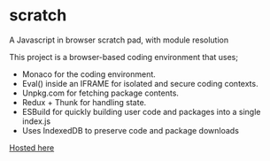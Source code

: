 # scratch

A Javascript in browser scratch pad, with module resolution

This project is a browser-based coding environment that uses;

- Monaco for the coding environment.
- Eval() inside an IFRAME for isolated and secure coding contexts.
- Unpkg.com for fetching package contents.
- Redux + Thunk for handling state.
- ESBuild for quickly building user code and packages into a single index.js
- Uses IndexedDB to preserve code and package downloads

[Hosted here](https://plato4.github.io/scratch/)
